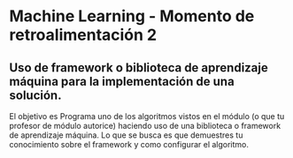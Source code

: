 # Machine Learning - Momento de retroalimentación 2
## Uso de framework o biblioteca de aprendizaje máquina para la implementación de una solución.
El objetivo es Programa uno de los algoritmos vistos en el módulo (o que tu profesor de módulo autorice) haciendo uso de una biblioteca o framework de aprendizaje máquina. Lo que se busca es que demuestres tu conocimiento sobre el framework y como configurar el algoritmo. 
